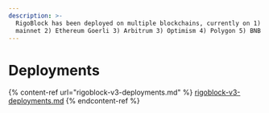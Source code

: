 ```yaml
---
description: >-
  RigoBlock has been deployed on multiple blockchains, currently on 1) Ethereum
  mainnet 2) Ethereum Goerli 3) Arbitrum 3) Optimism 4) Polygon 5) BNB chain
---
```


# Deployments

{% content-ref url="rigoblock-v3-deployments.md" %}
[rigoblock-v3-deployments.md](rigoblock-v3-deployments.md)
{% endcontent-ref %}
